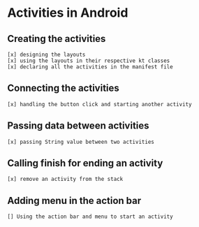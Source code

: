 # Activities in Android

## Creating the activities
    [x] designing the layouts
    [x] using the layouts in their respective kt classes
    [x] declaring all the activities in the manifest file

## Connecting the activities
    [x] handling the button click and starting another activity


## Passing data between activities
    [x] passing String value between two activities


## Calling finish for ending an activity
    [x] remove an activity from the stack


## Adding menu in the action bar
    [] Using the action bar and menu to start an activity
